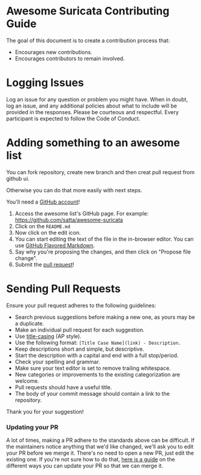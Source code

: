 # Awesome Suricata Contributing Guide 

The goal of this document is to create a contribution process that:

* Encourages new contributions.
* Encourages contributors to remain involved.

# Logging Issues

Log an issue for any question or problem you might have. When in doubt, log an issue, and
any additional policies about what to include will be provided in the responses. Please be courteous and respectful. 
Every participant is expected to follow the Code of Conduct.

# Adding something to an awesome list

You can fork repository, create new branch and then creat pull request from github ui. 

Otherwise you can do that more easily with next steps.

You'll need a [GitHub account](https://github.com/join)!

1. Access the awesome list's GitHub page. For example: https://github.com/satta/awesome-suricata
2. Click on the `README.md`
3. Now click on the edit icon. 
4. You can start editing the text of the file in the in-browser editor. You can use [GitHub Flavored Markdown](https://help.github.com/articles/github-flavored-markdown/).
5. Say why you're proposing the changes, and then click on "Propose file change".
6. Submit the [pull request](https://help.github.com/articles/using-pull-requests/)!

# Sending Pull Requests

Ensure your pull request adheres to the following guidelines:

- Search previous suggestions before making a new one, as yours may be a duplicate.
- Make an individual pull request for each suggestion.
- Use [title-casing](http://titlecapitalization.com) (AP style).
- Use the following format: `[Title Case Name](link) - Description.`
- Keep descriptions short and simple, but descriptive.
- Start the description with a capital and end with a full stop/period.
- Check your spelling and grammar.
- Make sure your text editor is set to remove trailing whitespace.
- New categories or improvements to the existing categorization are welcome.
- Pull requests should have a useful title.
- The body of your commit message should contain a link to the repository.

Thank you for your suggestion!

### Updating your PR

A lot of times, making a PR adhere to the standards above can be difficult. If the maintainers notice anything that we'd like changed, we'll ask you to edit your PR before we merge it. There's no need to open a new PR, just edit the existing one. If you're not sure how to do that, [here is a guide](https://github.com/RichardLitt/docs/blob/master/amending-a-commit-guide.md) on the different ways you can update your PR so that we can merge it.
